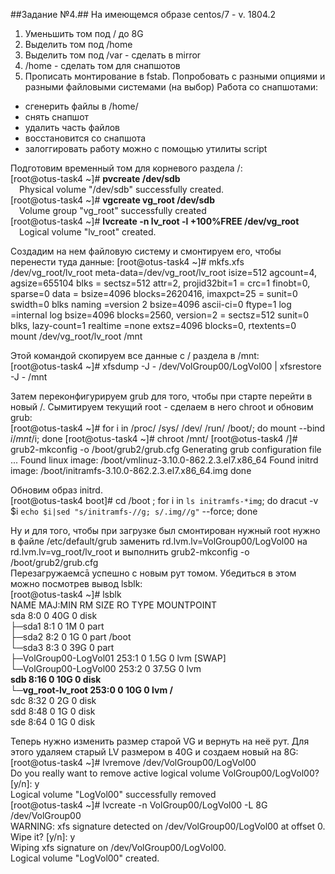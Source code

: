 ##Задание №4.##
На имеющемся образе centos/7 - v. 1804.2
1. Уменьшить том под / до 8G
2. Выделить том под /home
3. Выделить том под /var - сделать в mirror
4. /home - сделать том для снапшотов
5. Прописать монтирование в fstab. Попробовать с разными опциями и разными файловыми системами (на выбор)
Работа со снапшотами:
- сгенерить файлы в /home/
- снять снапшот
- удалить часть файлов
- восстановится со снапшота
- залоггировать работу можно с помощью утилиты script

Подготовим временный том для корневого раздела /:\
[root@otus-task4 ~]# **pvcreate /dev/sdb**\
&emsp;Physical volume "/dev/sdb" successfully created.\
[root@otus-task4 ~]# **vgcreate vg_root /dev/sdb**\
&emsp;Volume group "vg_root" successfully created\
[root@otus-task4 ~]# **lvcreate -n lv_root -l +100%FREE /dev/vg_root**\
&emsp;Logical volume "lv_root" created.

Создадим на нем файловую систему и смонтируем его, чтобы перенести туда данные:
[root@otus-task4 ~]# mkfs.xfs /dev/vg_root/lv_root
meta-data=/dev/vg_root/lv_root   isize=512    agcount=4, agsize=655104 blks
         =                       sectsz=512   attr=2, projid32bit=1
         =                       crc=1        finobt=0, sparse=0
data     =                       bsize=4096   blocks=2620416, imaxpct=25
         =                       sunit=0      swidth=0 blks
naming   =version 2              bsize=4096   ascii-ci=0 ftype=1
log      =internal log           bsize=4096   blocks=2560, version=2
         =                       sectsz=512   sunit=0 blks, lazy-count=1
realtime =none                   extsz=4096   blocks=0, rtextents=0\
mount /dev/vg_root/lv_root /mnt

Этой командой скопируем все данные с / раздела в /mnt:\
[root@otus-task4 ~]# xfsdump -J - /dev/VolGroup00/LogVol00 | xfsrestore -J - /mnt

Затем переконфигурируем grub для того, чтобы при старте перейти в новый /. Сымитируем текущий root - сделаем в него chroot и обновим grub:\
[root@otus-task4 ~]# for i in /proc/ /sys/ /dev/ /run/ /boot/; do mount --bind $i /mnt/$i; done
[root@otus-task4 ~]# chroot /mnt/
[root@otus-task4 /]# grub2-mkconfig -o /boot/grub2/grub.cfg
Generating grub configuration file ...
Found linux image: /boot/vmlinuz-3.10.0-862.2.3.el7.x86_64
Found initrd image: /boot/initramfs-3.10.0-862.2.3.el7.x86_64.img
done

Обновим образ initrd.\
[root@otus-task4 boot]# cd /boot ; for i in `ls initramfs-*img`; do dracut -v $i `echo $i|sed "s/initramfs-//g; s/.img//g"` --force; done

Ну и для того, чтобы при загрузке был смонтирован нужный root нужно в файле /etc/default/grub заменить rd.lvm.lv=VolGroup00/LogVol00 на rd.lvm.lv=vg_root/lv_root и выполнить grub2-mkconfig -o /boot/grub2/grub.cfg\
Перезагружаемсā успешно с новым рут томом. Убедиться в этом можно посмотрев вывод lsblk:\
[root@otus-task4 ~]# lsblk\
NAME                    MAJ:MIN RM  SIZE RO TYPE MOUNTPOINT\
sda                       8:0    0   40G  0 disk\
├─sda1                    8:1    0    1M  0 part\
├─sda2                    8:2    0    1G  0 part /boot\
└─sda3                    8:3    0   39G  0 part\
  ├─VolGroup00-LogVol01 253:1    0  1.5G  0 lvm  [SWAP]\
  └─VolGroup00-LogVol00 253:2    0 37.5G  0 lvm\
**sdb                       8:16   0   10G  0 disk\
└─vg_root-lv_root       253:0    0   10G  0 lvm  /**\
sdc                       8:32   0    2G  0 disk\
sdd                       8:48   0    1G  0 disk\
sde                       8:64   0    1G  0 disk

Теперь нужно изменить размер старой VG и вернуть на неё рут. Для этого удаляем старый LV размером в 40G и создаем новый на 8G:\
[root@otus-task4 ~]# lvremove /dev/VolGroup00/LogVol00\
Do you really want to remove active logical volume VolGroup00/LogVol00? [y/n]: y\
  Logical volume "LogVol00" successfully removed\
[root@otus-task4 ~]# lvcreate -n VolGroup00/LogVol00 -L 8G /dev/VolGroup00\
WARNING: xfs signature detected on /dev/VolGroup00/LogVol00 at offset 0. Wipe it? [y/n]: y\
  Wiping xfs signature on /dev/VolGroup00/LogVol00.\
  Logical volume "LogVol00" created.

  
